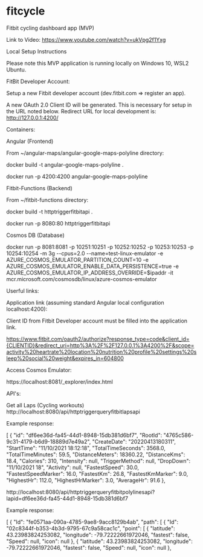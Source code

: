 # fitcycle
Fitbit cycling dashboard app (MVP)

Link to Video:
https://www.youtube.com/watch?v=ukVpg2f1Yxg

Local Setup Instructions

Please note this MVP application is running locally on Windows 10, WSL2 Ubuntu.


FitBit Developer Account:

Setup a new Fitbit developer account (dev.fitbit.com => register an app).

A new OAuth 2.0 Client ID will be generated. 
This is necessary for setup in the URL noted below.
Redirect URL for local development is:
http://127.0.0.1:4200/


Containers:

Angular (Frontend)

From ~/angular-maps/angular-google-maps-polyline directory:

docker build -t  angular-google-maps-polyline .

docker run -p 4200:4200 angular-google-maps-polyline


Fitbit-Functions (Backend)

From ~/fitbit-functions directory:

docker build -t httptriggerfitbitapi .

docker run -p 8080:80 httptriggerfitbitapi


Cosmos DB (Database)

docker run -p 8081:8081 -p 10251:10251 -p 10252:10252 -p 10253:10253 -p 10254:10254  -m 3g --cpus=2.0 --name=test-linux-emulator -e   AZURE_COSMOS_EMULATOR_PARTITION_COUNT=10 -e AZURE_COSMOS_EMULATOR_ENABLE_DATA_PERSISTENCE=true -e AZURE_COSMOS_EMULATOR_IP_ADDRESS_OVERRIDE=$ipaddr -it mcr.microsoft.com/cosmosdb/linux/azure-cosmos-emulator


Userful links:

Application link (assuming standard Angular local configuration localhost:4200):

Client ID from Fitbit Developer account must be filled into the application link.

https://www.fitbit.com/oauth2/authorize?response_type=code&client_id={CLIENTID}&redirect_uri=http%3A%2F%2F127.0.0.1%3A4200%2F&scope=activity%20heartrate%20location%20nutrition%20profile%20settings%20sleep%20social%20weight&expires_in=604800


Access Cosmos Emulator:

https://localhost:8081/_explorer/index.html


API's:

Get all Laps (Cycling workouts)
http://localhost:8080/api/httptriggerqueryfitbitlapsapi

Example response:

[
  {
    "id": "df6ee36d-fa45-44d1-8948-15db381d6bf7",
    "RootId": "4765c586-9c31-4179-b6d9-18889d7e49a2",
    "CreateDate": "20220413180311",
    "StartTime": "11/10/2021 18:12:18",
    "TotalTimeSeconds": 3568.0,
    "TotalTimeMinutes": 59.5,
    "DistanceMeters": 18360.22,
    "DistanceKms": 18.4,
    "Calories": 310,
    "Intensity": null,
    "TriggerMethod": null,
    "DropDown": "11/10/2021 18",
    "Activity": null,
    "FastestSpeed": 30.0,
    "FastestSpeedMarker": 16.0,
    "FastestKm": 26.8,
    "FastestKmMarker": 9.0,
    "HighestHr": 112.0,
    "HighestHrMarker": 3.0,
    "AverageHr": 91.6
  },

http://localhost:8080/api/httptriggerqueryfitbitpolylinesapi?lapid=df6ee36d-fa45-44d1-8948-15db381d6bf7

Example response:

[
  {
    "Id": "fe0571aa-090a-4785-9ae8-9acc8129b4ab",
    "path": [
      {
        "Id": "02c8344f-b353-4b3d-9795-67c9a58cac1c",
        "point": [
          {
            "latitude": 43.23983824253082,
            "longitude": -79.72222661972046,
            "fastest": false,
            "Speed": null,
            "icon": null
          },
          {
            "latitude": 43.23983824253082,
            "longitude": -79.72222661972046,
            "fastest": false,
            "Speed": null,
            "icon": null
          },





